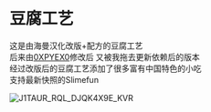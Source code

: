 # 豆腐工艺
这是由海曼汉化改版+配方的豆腐工艺
<br/>后来由[0XPYEX0](https://github.com/0XPYEX0)修改后 又被我拖去更新依赖后的版本
<br/>经过改版后的豆腐工艺添加了很多富有中国特色的小吃
<br/>支持最新快照的Slimefun



![J1TAUR_RQL_DJQK4X9E_KVR](https://user-images.githubusercontent.com/83174104/134602564-bf45ec34-3bde-4d50-9e04-f5aa02ea0137.png)

